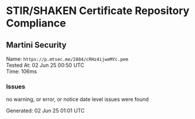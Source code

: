 # STIR/SHAKEN Certificate Repository Compliance

## Martini Security

Name: `https://p.mtsec.me/2884/cRHz4ijweMYc.pem`\
Tested At: 02 Jun 25 00:50 UTC\
Time: 106ms

### Issues

no warning, or error, or notice date level issues were found

Generated: 02 Jun 25 01:01 UTC